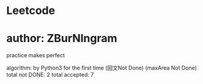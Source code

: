 # Leetcode
# author: ZBurNIngram
practice makes perfect

algorithm:
	by Python3 for the first time 
	(回文Not Done)
	(maxArea Not Done)
	total not DONE: 2
	total accepted: 7
